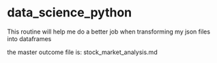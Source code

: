 # data_science_python

This routine will help me do a better job when transforming my json files into dataframes

the master outcome file is:
stock_market_analysis.md

